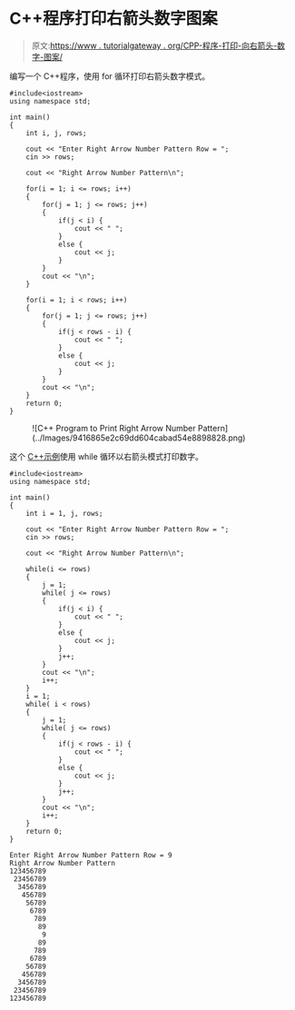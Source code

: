 # C++程序打印右箭头数字图案

> 原文:[https://www . tutorialgateway . org/CPP-程序-打印-向右箭头-数字-图案/](https://www.tutorialgateway.org/cpp-program-to-print-right-arrow-number-pattern/)

编写一个 C++程序，使用 for 循环打印右箭头数字模式。

```
#include<iostream>
using namespace std;

int main()
{
	int i, j, rows;

    cout << "Enter Right Arrow Number Pattern Row = ";
    cin >> rows;

    cout << "Right Arrow Number Pattern\n"; 

    for(i = 1; i <= rows; i++)
    {
    	for(j = 1; j <= rows; j++)
		{
            if(j < i) {
                cout << " ";
            } 
            else {
                cout << j;
            }    
        }
        cout << "\n";
    }	

    for(i = 1; i < rows; i++)
    {
    	for(j = 1; j <= rows; j++)
		{
            if(j < rows - i) {
                cout << " ";
            } 
            else {
                cout << j;
            }
        }
        cout << "\n";
    }	
 	return 0;
}
```

<figure class="wp-block-image size-large">![C++ Program to Print Right Arrow Number Pattern](../Images/9416865e2c69dd604cabad54e8898828.png)</figure>

这个 [C++示例](https://www.tutorialgateway.org/cpp-programs/)使用 while 循环以右箭头模式打印数字。

```
#include<iostream>
using namespace std;

int main()
{
	int i = 1, j, rows;

    cout << "Enter Right Arrow Number Pattern Row = ";
    cin >> rows;

    cout << "Right Arrow Number Pattern\n"; 

    while(i <= rows)
    {
        j = 1;
    	while( j <= rows)
		{
            if(j < i) {
                cout << " ";
            } 
            else {
                cout << j;
            }    
            j++;
        }
        cout << "\n";
        i++;
    }	
    i = 1;
    while( i < rows)
    {
        j = 1;
    	while( j <= rows)
		{
            if(j < rows - i) {
                cout << " ";
            } 
            else {
                cout << j;
            }
            j++;
        }
        cout << "\n";
        i++;
    }	
 	return 0;
}
```

```
Enter Right Arrow Number Pattern Row = 9
Right Arrow Number Pattern
123456789
 23456789
  3456789
   456789
    56789
     6789
      789
       89
        9
       89
      789
     6789
    56789
   456789
  3456789
 23456789
123456789
```